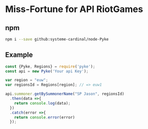 # Miss-Fortune for API RiotGames

## npm

```sh
npm i --save github:systeme-cardinal/node-Pyke
```

## Example

```javascript
const {Pyke, Regions} = require('pyke');
const api = new Pyke('Your api Key');

var region = "euw";
var regionsId = Regions[region]; // => euw1

api.summoner.getBySummonerName("SP Jason", regionsId)
  .then(data =>{
    return console.log(data);
  })
  .catch(error =>{
    return console.error(error)
  });
```




